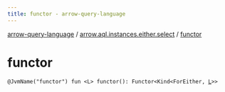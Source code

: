 ```yaml
---
title: functor - arrow-query-language
---
```


[arrow-query-language](../index.html) / [arrow.aql.instances.either.select](index.html) / [functor](./functor.html)

# functor

`@JvmName("functor") fun <L> functor(): Functor<Kind<ForEither, `[`L`](functor.html#L)`>>`